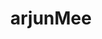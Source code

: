 ---
title: arjunMee
github: https://github.com/arjunMee
mode: light
transition: 3s
archetype:
  - Little Bit of Everything
---